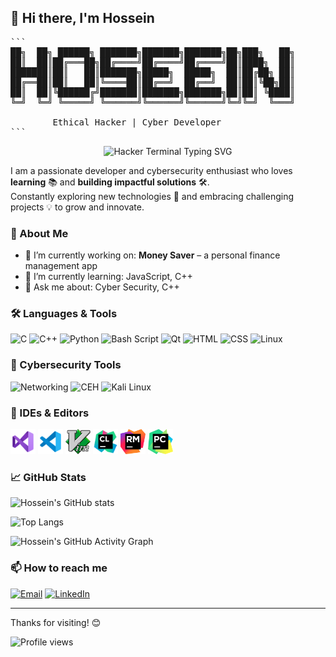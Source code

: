 ## 👋 Hi there, I'm Hossein

<pre>
```
██╗  ██╗ ██████╗ ███████╗███████╗███████╗██╗███╗   ██╗
██║  ██║██╔═══██╗██╔════╝██╔════╝██╔════╝██║████╗  ██║
███████║██║   ██║███████╗█████╗  █████╗  ██║██╔██╗ ██║
██╔══██║██║   ██║╚════██║██╔══╝  ██╔══╝  ██║██║╚██╗██║
██║  ██║╚██████╔╝███████║███████╗███████╗██║██║ ╚████║
╚═╝  ╚═╝ ╚═════╝ ╚══════╝╚══════╝╚══════╝╚═╝╚═╝  ╚═══╝
        
        Ethical Hacker | Cyber Developer
```
</pre>

<p align="center">
  <img src="https://readme-typing-svg.herokuapp.com?font=Fira+Code&size=22&duration=3000&pause=800&color=00FF00&background=000000&center=true&vCenter=true&width=650&lines=>+root@hossein:~$+nmap+-sV+127.0.0.1;[+]+Port+22+open+-+Access+Granted;Loading+Modules:+Cyber+Intel,+Recon,+Exploit+Dev;>+Project:+Money+Saver+💰+[ACTIVE];>+Status:+Root+Access+Established;>>>+Welcome+To+My+Cyber+Domain+👾" alt="Hacker Terminal Typing SVG" />
</p>

I am a passionate developer and cybersecurity enthusiast who loves **learning** 📚 and **building impactful solutions** 🛠️.  
Constantly exploring new technologies 🚀 and embracing challenging projects 💡 to grow and innovate.

### 🚀 About Me
- 🔭 I’m currently working on: **Money Saver** – a personal finance management app
- 🌱 I’m currently learning: JavaScript, C++
- 💬 Ask me about: Cyber Security, C++

### 🛠️ Languages & Tools
![C](https://img.shields.io/badge/C-00599C?style=flat&logo=c&logoColor=white)
![C++](https://img.shields.io/badge/C++-00599C?style=flat&logo=c%2B%2B&logoColor=white)
![Python](https://img.shields.io/badge/Python-3776AB?style=flat&logo=python&logoColor=white)
![Bash Script](https://img.shields.io/badge/Bash_Script-%23121011.svg?style=for-the-badge&logo=gnu-bash&logoColor=white&style=flat)
![Qt](https://img.shields.io/badge/Qt-41CD52?style=flat&logo=qt&logoColor=white)
![HTML](https://img.shields.io/badge/HTML5-E34F26?style=flat&logo=html5&logoColor=white)
![CSS](https://img.shields.io/badge/CSS3-1572B6?style=flat&logo=css3&logoColor=white)
![Linux](https://img.shields.io/badge/Linux-FCC624?style=flat&logo=linux&logoColor=black)

### 🔐 Cybersecurity Tools
![Networking](https://img.shields.io/badge/Networking-CCNA-blue?style=flat&logo=cisco&logoColor=white)
![CEH](https://img.shields.io/badge/CEH-Ethical_Hacking-red?style=flat&logo=hackaday&logoColor=white)
![Kali Linux](https://img.shields.io/badge/Kali_Linux-557C94?style=flat&logo=kalilinux&logoColor=white)

### 🧠 IDEs & Editors
<div>
        <img src="https://github.com/hosseinesfahani/hosseinesfahani/blob/main/SRC/icon/icons-visual-studio.svg" alt="Visual Studio" width="40" height="40">
        <img src="https://github.com/hosseinesfahani/hosseinesfahani/blob/main/SRC/icon/icons-visual-studio-code.svg" alt="Visual Studio Code" width="40" height="40">
        <img src="https://github.com/hosseinesfahani/hosseinesfahani/blob/main/SRC/icon/icons-vim.svg" alt="Vim" width="40" height="40">
        <img src="https://github.com/hosseinesfahani/hosseinesfahani/blob/main/SRC/icon/icons-clion.svg" alt="Clion" width="40" height="40">
        <img src="https://github.com/hosseinesfahani/hosseinesfahani/blob/main/SRC/icon/icons-rubymine.svg" alt="RubyMine" width="40" height="40">
        <img src="https://github.com/hosseinesfahani/hosseinesfahani/blob/main/SRC/icon/PyCharm_Icon.svg" alt="PyCharm" width="40" height="40">
</div>

### 📈 GitHub Stats
![Hossein's GitHub stats](https://github-readme-stats.vercel.app/api?username=hosseinesfahani&show_icons=true&theme=dark&hide_border=true)

![Top Langs](https://github-readme-stats.vercel.app/api/top-langs/?username=hosseinesfahani&layout=compact&theme=dark&hide_border=true)

![Hossein's GitHub Activity Graph](https://github-readme-activity-graph.vercel.app/graph?username=hosseinesfahani&bg_color=0d1117&color=58a6ff&line=58a6ff&point=1f6feb&area=true&hide_border=true)

### 📫 How to reach me
[![Email](https://img.shields.io/badge/Email-D14836?style=flat&logo=gmail&logoColor=white)](mailto:vshosseingithub@gmail.com)
[![LinkedIn](https://img.shields.io/badge/LinkedIn-0077B5?style=flat&logo=linkedin&logoColor=white)](https://www.linkedin.com/in/hossein-esfahani-79b6a6370)

---
Thanks for visiting! 😊

![Profile views](https://visitor-badge.laobi.icu/badge?page_id=hosseinesfahani)
